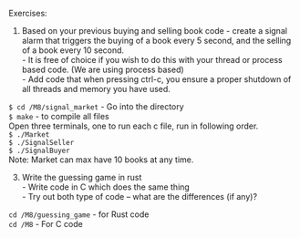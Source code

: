Exercises:  
  1. Based on your previous buying and selling book code - create a signal alarm that triggers the buying of a book every 5 second, 
and the selling of a book every 10 second.  
    - It is free of choice if you wish to do this with your thread or process based code. (We are using process based)  
    - Add code that when pressing ctrl-c, you ensure a proper shutdown of all threads and memory you have used.  
     
  `$ cd /M8/signal_market` - Go into the directory  
  `$ make` - to compile all files  
  Open three terminals, one to run each c file, run in following order.  
  `$ ./Market`  
  `$ ./SignalSeller`  
  `$ ./SignalBuyer`   
  Note: Market can max have 10 books at any time.  

  3. Write the guessing game in rust  
    - Write code in C which does the same thing  
    - Try out both type of code – what are the differences (if any)?  

   `cd /M8/guessing_game` - for Rust code  
   `cd /M8` - For C code  
   
